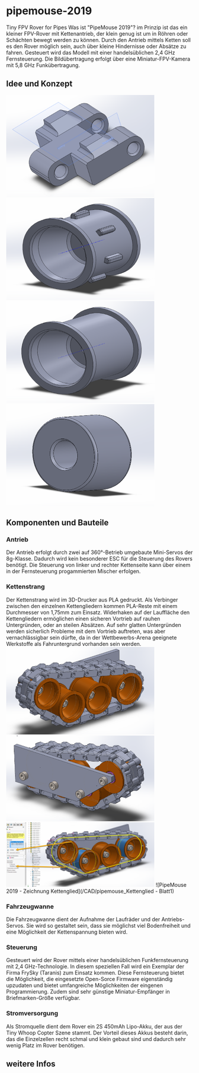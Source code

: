 # pipemouse-2019
Tiny FPV Rover for Pipes
Was ist "PipeMouse 2019"? im Prinzip ist das ein kleiner FPV-Rover mit Kettenantrieb, der klein genug ist um in Röhren oder Schächten bewegt werden zu können. Durch den Antrieb mittels Ketten soll es den Rover möglich sein, auch über kleine Hindernisse oder Absätze zu fahren. Gesteuert wird das Modell mit einer handelsüblichen 2,4 GHz Fernsteuerung. Die Bildübertragung erfolgt über eine Miniatur-FPV-Kamera mit 5,8 GHz Funkübertragung.

## Idee und Konzept
![PipeMouse 2019 - Einzelnes Kettenglied](/images/small/pipemouse_Kettenglied_01.png)
![PipeMouse 2019 - Kettenrad](/images/small/pipemouse_Kettenrad_01.png)
![PipeMouse 2019 - Laufrad zur Unterstüzung der Laufkette](/images/small/pipemouse_Kettenrad_02.png)
![PipeMouse 2019 - Kugellager 8x3x4 für die Laufräder](/images/small/pipemouse_Kugellager8x3x4_01.png)

## Komponenten und Bauteile
### Antrieb
Der Antrieb erfolgt durch zwei auf 360°-Betrieb umgebaute Mini-Servos der 8g-Klasse. Dadurch wird kein besonderer ESC für die Steuerung des Rovers benötigt. Die Steuerung von linker und rechter Kettenseite kann über einem in der Fernsteuerung progammierten Mischer erfolgen.
### Kettenstrang
Der Kettenstrang wird im 3D-Drucker aus PLA gedruckt. Als Verbinger zwischen den einzelnen Kettengliedern kommen PLA-Reste mit einem Durchmesser von 1,75mm zum Einsatz. Widerhaken auf der Lauffläche den Kettengliedern ermöglichen einen sicheren Vortrieb auf rauhen Untergründen, oder an steilen Absätzen. Auf sehr glatten Untergründen werden sicherlich Probleme mit dem Vortrieb auftreten, was aber vernachlässigbar sein dürfte, da in der Wettbewerbs-Arena geeignete Werkstoffe als Fahruntergrund vorhanden sein werden.
![PipeMouse 2019 - Kugellager 8x3x4 für die Laufräder](/images/small/pipemouse_Kettenglied_Test_01.png)
![PipeMouse 2019 - Kugellager 8x3x4 für die Laufräder](/images/small/pipemouse_Kettenglied_Test_02.png)
![PipeMouse 2019 - Kugellager 8x3x4 für die Laufräder](/images/small/pipemouse_Kettenglied_Test_03.png)
![PipeMouse 2019 - Zeichnung Kettenglied](/CAD/pipemouse_Kettenglied - Blatt1)
### Fahrzeugwanne
Die Fahrzeugwanne dient der Aufnahme der Laufräder und der Antriebs-Servos. Sie wird so gestaltet sein, dass sie möglichst viel Bodenfreiheit und eine Möglichkeit der Kettenspannung bieten wird.
### Steuerung
Gesteuert wird der Rover mittels einer handelsüblichen Funkfernsteuerung mit 2,4 GHz-Technologie. In diesem speziellen Fall wird ein Exemplar der Firma FrySky (Taranis) zum Einsatz kommen. Diese Fernsteuerung bietet die Möglichkeit, die eingesetzte Open-Sorce Firmware eigenständig upzudaten und bietet umfangreiche Möglichkeiten der eingenen Programmierung. Zudem sind sehr günstige Miniatur-Empfänger in Briefmarken-Größe verfügbar.
### Stromversorgung
Als Stromquelle dient dem Rover ein 2S 450mAh Lipo-Akku, der aus der Tiny Whoop Copter Szene stammt. Der Vorteil dieses Akkus besteht darin, das die Einzelzellen recht schmal und klein gebaut sind und dadurch sehr wenig Platz im Rover benötigen.

## weitere Infos
